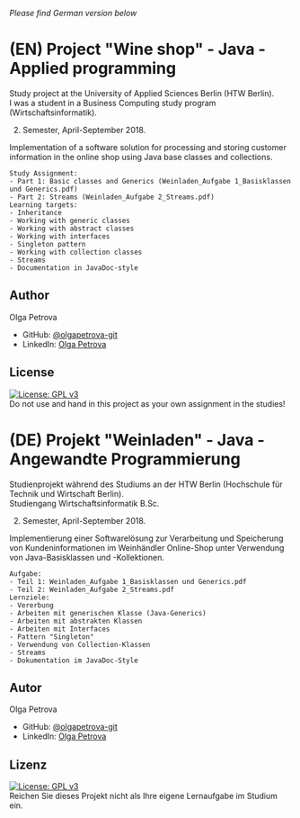 *Please find German version below*
# (EN) Project "Wine shop" - Java - Applied programming
Study project at the University of Applied Sciences Berlin (HTW Berlin).   
I was a student in а Business Computing study program (Wirtschaftsinformatik).  

2. Semester, April-September 2018.   

Implementation of a software solution for processing and storing customer information in the online shop using Java base classes and collections.   

	Study Assignment:  
	- Part 1: Basic classes and Generics (Weinladen_Aufgabe 1_Basisklassen und Generics.pdf)  
	- Part 2: Streams (Weinladen_Aufgabe 2_Streams.pdf)  
	Learning targets:      
	- Inheritance  
	- Working with generic classes  
	- Working with abstract classes  
	- Working with interfaces  
	- Singleton pattern  
	- Working with collection classes  
	- Streams  
	- Documentation in JavaDoc-style  
## Author
Olga Petrova
- GitHub: [@olgapetrova-git](https://github.com/olgapetrova-git)
- LinkedIn: [Olga Petrova](https://www.linkedin.com/in/olga-petrova-berlin/)
## License
[![License: GPL v3](https://img.shields.io/badge/License-GPLv3-blue.svg)](https://www.gnu.org/licenses/gpl-3.0)  
Do not use and hand in this project as your own assignment in the studies!
# (DE) Projekt "Weinladen"  - Java - Angewandte Programmierung	  
Studienprojekt während des Studiums an der HTW Berlin (Hochschule für Technik und Wirtschaft Berlin).    
Studiengang Wirtschaftsinformatik B.Sc.     

2. Semester, April-September 2018. 
	
Implementierung einer Softwarelösung zur Verarbeitung und Speicherung von Kundeninformationen im Weinhändler Online-Shop unter Verwendung von Java-Basisklassen und -Kollektionen.       
	
	Aufgabe:
	- Teil 1: Weinladen_Aufgabe 1_Basisklassen und Generics.pdf
	- Teil 2: Weinladen_Aufgabe 2_Streams.pdf
	Lernziele:
	- Vererbung
	- Arbeiten mit generischen Klasse (Java-Generics)
	- Arbeiten mit abstrakten Klassen
	- Arbeiten mit Interfaces
	- Pattern "Singleton"
	- Verwendung von Collection-Klassen
	- Streams
	- Dokumentation im JavaDoc-Style
## Autor
Olga Petrova
- GitHub: [@olgapetrova-git](https://github.com/olgapetrova-git)
- LinkedIn: [Olga Petrova](https://www.linkedin.com/in/olga-petrova-berlin/)
 ## Lizenz
[![License: GPL v3](https://img.shields.io/badge/License-GPLv3-blue.svg)](https://www.gnu.org/licenses/gpl-3.0)  
Reichen Sie dieses Projekt nicht als Ihre eigene Lernaufgabe im Studium ein. 
